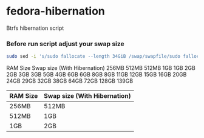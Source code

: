 # fedora-hibernation
Btrfs hibernation script 


### Before run script adjust your swap size
```bash
sudo sed -i 's/sudo fallocate --length 34GiB /swap/swapfile/sudo fallocate --length YOUR_SWAP_FILE_GiB /swap/swapfile/g' ~/.gc/fedora-hibernation/hibernation.sh
```

RAM Size	 Swap size (With Hibernation)
 256MB	     512MB
 512MB	     1GB
 1GB	     2GB
 2GB	     3GB
 3GB	     5GB
 4GB	 	 6GB
 6GB	 	 8GB
 8GB	 	 11GB
 12GB	 	 15GB
 16GB	 	 20GB
 24GB	 	 29GB
 32GB	 	 38GB
 64GB	 	 72GB
 128GB	 	 139GB


 
| RAM Size  | Swap size (With Hibernation) |
| ------------- | ------------- |
| 256MB  | 512MB  |
| 512MB  | 1GB    |
| 1GB    | 2GB    |